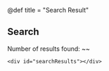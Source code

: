 @def title = "Search Result"

## Search

Number of results found: ~~~<span id="resultCount"></span>~~~

~~~
<div id="searchResults"></div>
~~~
